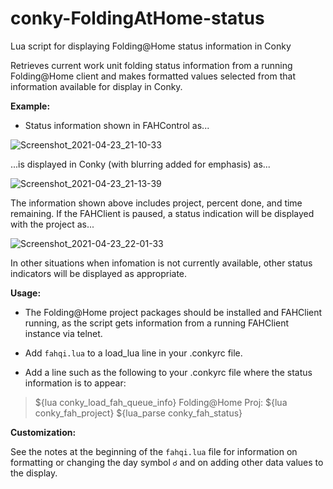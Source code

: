 # conky-FoldingAtHome-status
Lua script for displaying Folding@Home status information in Conky

Retrieves current work unit folding status information from a running Folding@Home client and makes formatted values selected from that information available for display in Conky.

**Example:**

- Status information shown in FAHControl as...

![Screenshot_2021-04-23_21-10-33](https://user-images.githubusercontent.com/17618397/115942754-c18a5a80-a479-11eb-9cf6-ecbb44280e2e.png)

...is displayed in Conky (with blurring added for emphasis) as...

![Screenshot_2021-04-23_21-13-39](https://user-images.githubusercontent.com/17618397/115942795-ea125480-a479-11eb-96a3-86e4c22a0456.png)

The information shown above includes project, percent done, and time remaining. If the FAHClient is paused, a status indication will be displayed with the project as...

![Screenshot_2021-04-23_22-01-33](https://user-images.githubusercontent.com/17618397/115943696-83903500-a47f-11eb-9b6e-757eca8014bd.png)

In other situations when infomation is not currently available, other status indicators will be displayed as appropriate.

**Usage:**

- The Folding@Home project packages should be installed and FAHClient
  running, as the script gets information from a running FAHClient
  instance via telnet.
  
- Add `fahqi.lua` to a load_lua line in your .conkyrc file.

- Add a line such as the following to your .conkyrc file where the status information is to appear:
> ${lua conky_load_fah_queue_info} Folding@Home Proj: ${lua conky_fah_project} ${lua_parse conky_fah_status}
 
**Customization:**

See the notes at the beginning of the `fahqi.lua` file for information on formatting or changing the day symbol `☌` and on adding other data values to the display.
